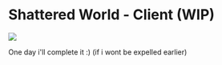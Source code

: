 # Shattered World - Client (WIP)
![](https://raw.githubusercontent.com/Mirage-A/Shattered-World-Old/master/Shattered%20World%20-%20Client%20(Old)/textures/loginScreen.png?token=AptGqxxZUSbfRnsj38V01RUFpt0k9xeHks5cDPrawA%3D%3D)

One day i'll complete it :) (if i wont be expelled earlier)

